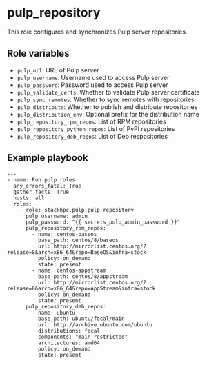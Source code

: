 pulp_repository
=======

This role configures and synchronizes Pulp server repositories.

Role variables
--------------

* `pulp_url`: URL of Pulp server
* `pulp_username`: Username used to access Pulp server
* `pulp_password`: Password used to access Pulp server
* `pulp_validate_certs`: Whether to validate Pulp server certificate
* `pulp_sync_remotes`: Whether to sync remotes with repositories
* `pulp_distribute`: Whether to publish and distribute repositories
* `pulp_distribution_env`: Optional prefix for the distribution name
* `pulp_repository_rpm_repos`: List of RPM repositories
* `pulp_repository_python_repos`: List of PyPI repositories
* `pulp_repository_deb_repos`: List of Deb respositories

Example playbook
----------------

```
---
- name: Run pulp roles
  any_errors_fatal: True
  gather_facts: True
  hosts: all
  roles:
    - role: stackhpc.pulp.pulp_repository
      pulp_username: admin
      pulp_password: "{{ secrets_pulp_admin_password }}"
      pulp_repository_rpm_repos:
        - name: centos-baseos
          base_path: centos/8/baseos
          url: http://mirrorlist.centos.org/?release=8&arch=x86_64&repo=BaseOS&infra=stock
          policy: on_demand
          state: present
        - name: centos-appstream
          base_path: centos/8/appstream
          url: http://mirrorlist.centos.org/?release=8&arch=x86_64&repo=AppStream&infra=stock
          policy: on_demand
          state: present
      pulp_repository_deb_repos:
        - name: ubuntu
          base_path: ubuntu/focal/main
          url: http://archive.ubuntu.com/ubuntu
          distributions: focal
          components: "main restricted"
          architectures: amd64
          policy: on_demand
          state: present
```
